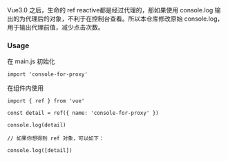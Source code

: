 Vue3.0 之后，生命的 ref reactive都是经过代理的，那如果使用 console.log 输出的为代理后的对象，不利于在控制台查看。所以本仓库修改原始 console.log，用于输出代理前值，减少点击次数。

### Usage

在 main.js 初始化


```
import 'console-for-proxy'
```

在组件内使用

```
import { ref } from 'vue'

const detail = ref({ name: 'console-for-proxy' })

console.log(detail)

// 如果你想得到 ref 对象，可以如下：

console.log([detail])
```
